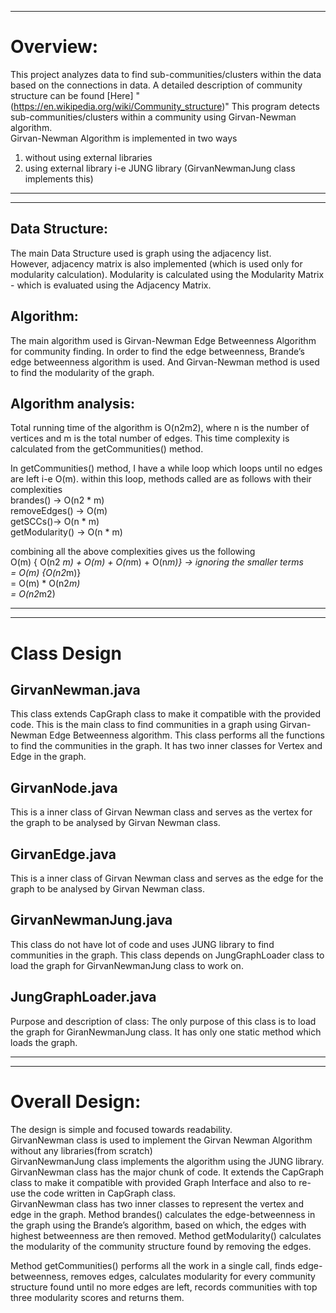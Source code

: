 

  
    
      
        
          
          


-------------------------------------------------------------------------------------------------------------------

Overview: 
==========

This project analyzes data to find sub-communities/clusters within the data based on the connections in data. A detailed description of community structure can be found [Here] "(https://en.wikipedia.org/wiki/Community_structure)"
This program detects sub-communities/clusters within a community using Girvan-Newman algorithm.    
Girvan-Newman Algorithm is implemented in two ways

1. without using external libraries
2. using external library i-e JUNG library (GirvanNewmanJung class implements this)

----------------------------------------------------------------------------------------------------------------------

-------------------------------------------------------------------------------------------------------------------------

Data Structure: 
---------------
The main Data Structure used is graph using the adjacency list.   
However, adjacency matrix is also implemented (which is used only for modularity calculation). Modularity is calculated using the Modularity Matrix - which is evaluated using the Adjacency Matrix.


Algorithm: 
-----------
The main algorithm used is Girvan-Newman Edge Betweenness Algorithm for community finding. In order to find the edge betweenness, Brande’s edge betweenness algorithm is used.   And Girvan-Newman method is used to find the modularity of the graph.


Algorithm analysis: 
--------------------
Total running time of the algorithm is O(n2m2), where n is the number of vertices and m is the total number of edges. 
This time complexity is calculated from the getCommunities() method.  

In getCommunities() method, I have a while loop which loops until no edges are left i-e O(m). within this loop, methods called   are as follows with their complexities  
brandes() -> 			O(n2 * m)  
removeEdges() -> 		O(m)  
getSCCs()->			O(n * m)  
getModularity() -> 		O(n * m)  
  
combining all the above complexities gives us the following  
O(m) { O(n2 *m) + O(m) + O(n*m) + O(n*m)} -> ignoring the smaller terms  
= O(m) {O(n2*m)}  
= O(m) * O(n2*m)  
= O(n2*m2)  
  
--------------------------------------------------------------------------------------------------------------------------


--------------------------------------------------------------------------------------------------------------------------
Class Design
=============

GirvanNewman.java
--------------------------
This class extends CapGraph class to make it compatible with the provided code. This is the main class to find communities in a graph using Girvan-Newman Edge Betweenness algorithm. This class performs all the functions to find the communities in the graph. It has two inner classes for Vertex and Edge in the graph.

GirvanNode.java  
--------------------------
This is a inner class of Girvan Newman class and serves as the vertex for the graph to be analysed by Girvan Newman class.

GirvanEdge.java  
------------------------
This is a inner class of Girvan Newman class and serves as the edge for the graph to be analysed by Girvan Newman class.

GirvanNewmanJung.java  
--------------------------------
This class do not have lot of code and uses JUNG library to find communities in the graph. This class depends on JungGraphLoader class to load the graph for GirvanNewmanJung class to work on.

JungGraphLoader.java  
--------------------------------
Purpose and description of class: The only purpose of this class is to load the graph for GiranNewmanJung class. It has only one static method which loads the graph.

-------------------------------------------------------------------------------------------------------------------------------
 
 
----------------------------------------------------------------------------------------------------------------------------------
Overall Design: 
=================
The design is simple and focused towards readability.  
GirvanNewman class is used to implement the Girvan Newman Algorithm without any libraries(from scratch)   
GirvanNewmanJung class implements the algorithm using the JUNG library.  
GirvanNewman class has the major chunk of code. It extends the CapGraph class to make it compatible with provided Graph Interface and also to re-use the code written in CapGraph class.  
GirvanNewman class has two inner classes to represent the vertex and edge in the graph. Method brandes() calculates the edge-betweenness in the graph using the Brande’s algorithm, based on which, the edges with highest betweenness are then removed. Method getModularity() calculates the modularity of the community structure found by removing the edges.   

Method getCommunities() performs all the work in a single call, finds edge-betweenness, removes edges, calculates modularity for every community structure found until no more edges are left, records communities with top three modularity scores and returns them.
